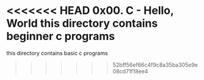 <<<<<<< HEAD
0x00. C - Hello, World
this directory contains beginner c programs
=======
this directory contains basic c programs
>>>>>>> 52bff56ef66c4f9c8a35ba305e9e08cd71f18ee4
